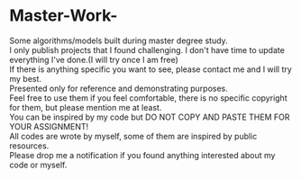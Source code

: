 # Master-Work-
Some algorithms/models built during master degree study.<br/>
I only publish projects that I found challenging. I don't have time to update everything I've done.(I will try once I am free)<br/>
If there is anything specific you want to see, please contact me and I will try my best.<br/>
Presented only for reference and demonstrating purposes.<br/>
Feel free to use them if you feel comfortable, there is no specific copyright for them, but please mention me at least.<br/>
You can be inspired by my code but DO NOT COPY AND PASTE THEM FOR YOUR ASSIGNMENT!<br/>
All codes are wrote by myself, some of them are inspired by public resources.<br/>
Please drop me a notification if you found anything interested about my code or myself.
